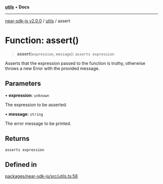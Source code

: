 [**utils**](../README.md) • **Docs**

***

[near-sdk-js v2.0.0](../../packages.md) / [utils](../README.md) / assert

# Function: assert()

> **assert**(`expression`, `message`): `asserts expression`

Asserts that the expression passed to the function is truthy, otherwise throws a new Error with the provided message.

## Parameters

• **expression**: `unknown`

The expression to be asserted.

• **message**: `string`

The error message to be printed.

## Returns

`asserts expression`

## Defined in

[packages/near-sdk-js/src/utils.ts:58](https://github.com/dim-daskalov/near-sdk-js/blob/6de94ce63ef9203b452598c175980884828ecc66/packages/near-sdk-js/src/utils.ts#L58)
